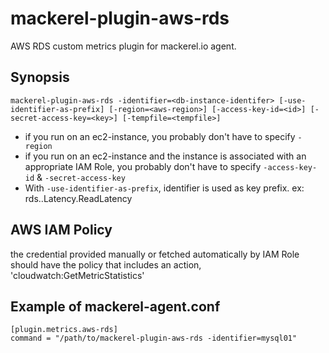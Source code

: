 mackerel-plugin-aws-rds
=======================

AWS RDS custom metrics plugin for mackerel.io agent.

## Synopsis

```shell
mackerel-plugin-aws-rds -identifier=<db-instance-identifer> [-use-identifier-as-prefix] [-region=<aws-region>] [-access-key-id=<id>] [-secret-access-key=<key>] [-tempfile=<tempfile>]
```
* if you run on an ec2-instance, you probably don't have to specify `-region`
* if you run on an ec2-instance and the instance is associated with an appropriate IAM Role, you probably don't have to specify `-access-key-id` & `-secret-access-key`
* With `-use-identifier-as-prefix`, identifier is used as key prefix. ex: rds.<db-instance-identifer>.Latency.ReadLatency

## AWS IAM Policy
the credential provided manually or fetched automatically by IAM Role should have the policy that includes an action, 'cloudwatch:GetMetricStatistics'

## Example of mackerel-agent.conf

```
[plugin.metrics.aws-rds]
command = "/path/to/mackerel-plugin-aws-rds -identifier=mysql01"
```
